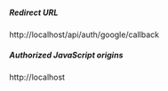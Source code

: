 ##### Redirect URL

http://localhost/api/auth/google/callback

##### Authorized JavaScript origins

http://localhost

